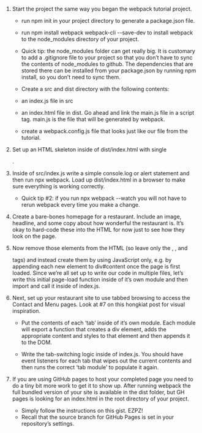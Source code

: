 1. Start the project the same way you began the webpack tutorial project.
    - run npm init in your project directory to generate a package.json file.

    - run npm install webpack webpack-cli --save-dev to install webpack to the node_modules directory of your project.

    - Quick tip: the node_modules folder can get really big. It is customary to add a .gitignore file to your project so that you don’t have to sync the contents of node_modules to github. The dependencies that are stored there can be installed from your package.json by running npm install, so you don’t need to sync them.
    - Create a src and dist directory with the following contents:

    - an index.js file in src

    - an index.html file in dist. Go ahead and link the main.js file in a script tag. main.js is the file that will be generated by webpack.

    - create a webpack.config.js file that looks just like our file from the tutorial.

2. Set up an HTML skeleton inside of dist/index.html with single <div id="content">.

3. Inside of src/index.js write a simple console.log or alert statement and then run npx webpack. Load up dist/index.html in a browser to make sure everything is working correctly.

    - Quick tip #2: if you run npx webpack --watch you will not have to rerun webpack every time you make a change.
4. Create a bare-bones homepage for a restaurant. Include an image, headline, and some copy about how wonderful the restaurant is. It’s okay to hard-code these into the HTML for now just to see how they look on the page.

5. Now remove those elements from the HTML (so leave only the <html>, <body>, and <div id="content"> tags) and instead create them by using JavaScript only, e.g. by appending each new element to div#content once the page is first loaded. Since we’re all set up to write our code in multiple files, let’s write this initial page-load function inside of it’s own module and then import and call it inside of index.js.

5. Next, set up your restaurant site to use tabbed browsing to access the Contact and Menu pages. Look at #7 on this hongkiat post for visual inspiration.

    - Put the contents of each ‘tab’ inside of it’s own module. Each module will export a function that creates a div element, adds the appropriate content and styles to that element and then appends it to the DOM.

    - Write the tab-switching logic inside of index.js. You should have event listeners for each tab that wipes out the current contents and then runs the correct ‘tab module’ to populate it again.

7. If you are using GitHub pages to host your completed page you need to do a tiny bit more work to get it to show up. After running webpack the full bundled version of your site is available in the dist folder, but GH pages is looking for an index.html in the root directory of your project.

    - Simply follow the instructions on this gist. EZPZ!
    - Recall that the source branch for GitHub Pages is set in your repository’s settings.